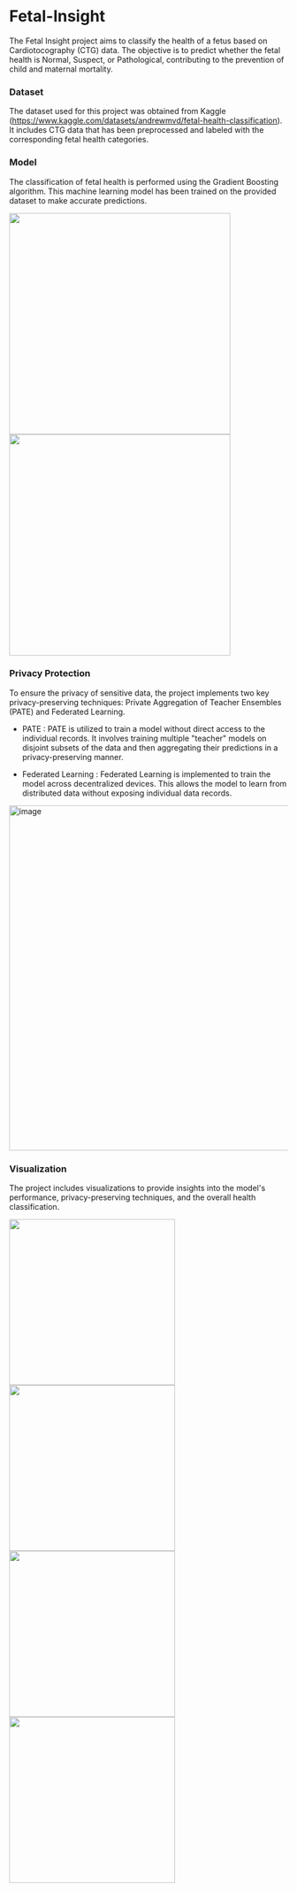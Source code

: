 # Fetal-Insight

The Fetal Insight project aims to classify the health of a fetus based on Cardiotocography (CTG) data. The objective is to predict whether the fetal health is Normal, Suspect, or Pathological, contributing to the prevention of child and maternal mortality.

### Dataset

The dataset used for this project was obtained from Kaggle (https://www.kaggle.com/datasets/andrewmvd/fetal-health-classification). It includes CTG data that has been preprocessed and labeled with the corresponding fetal health categories.

### Model

The classification of fetal health is performed using the Gradient Boosting algorithm. This machine learning model has been trained on the provided dataset to make accurate predictions.


<p float="left">
  <img src="https://github.com/Sreenidhi-1/Fetal-Health-Prediction/assets/91629420/03fb5f28-fe21-4e78-aacb-6f26a100aac1" width="400" />
  <img src="https://github.com/Sreenidhi-1/Fetal-Health-Prediction/assets/91629420/f474dbe8-6a01-45b1-aced-3e3c4495ed5f" width="400"/>

</p>



### Privacy Protection

To ensure the privacy of sensitive data, the project implements two key privacy-preserving techniques: Private Aggregation of Teacher Ensembles (PATE) and Federated Learning.

- PATE : PATE is utilized to train a model without direct access to the individual records. It involves training multiple "teacher" models on disjoint subsets of the data and then aggregating their predictions in a privacy-preserving manner.

- Federated Learning : Federated Learning is implemented to train the model across decentralized devices. This allows the model to learn from distributed data without exposing individual data records.

<img width="624" alt="image" src="https://github.com/Sreenidhi-1/Fetal-Health-Prediction/assets/91629420/22028c91-32b9-4b16-8de1-dd75760a0305">


### Visualization

The project includes visualizations to provide insights into the model's performance, privacy-preserving techniques, and the overall health classification.


<p float="left">
  <img src="https://github.com/Sreenidhi-1/Fetal-Health-Prediction/assets/91629420/64cfcca6-0523-470b-82d6-a69a2e58ea8c" width="300" />
  <img src="https://github.com/Sreenidhi-1/Fetal-Health-Prediction/assets/91629420/e5bc8798-1335-489f-a18c-9784f6df5f83" width="300"/>
  <img src="https://github.com/Sreenidhi-1/Fetal-Health-Prediction/assets/91629420/676ae70d-b2e5-4d79-a8cd-1b524b96c8e8" width="300"/>
  <img src="https://github.com/Sreenidhi-1/Fetal-Health-Prediction/assets/91629420/e5bc8798-1335-489f-a18c-9784f6df5f83" width="300"/>
</p>




